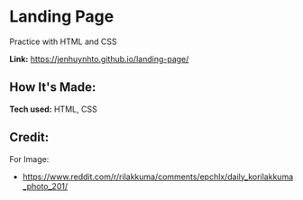 # Landing Page
Practice with HTML and CSS

**Link:** https://jenhuynhto.github.io/landing-page/

## How It's Made:
**Tech used:** HTML, CSS

## Credit:
For Image:
- https://www.reddit.com/r/rilakkuma/comments/epchlx/daily_korilakkuma_photo_201/